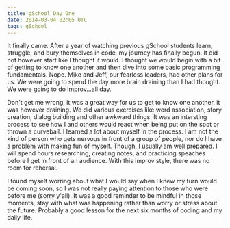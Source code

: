 ```yaml
---
title: gSchool Day One
date: 2014-03-04 02:05 UTC
tags: gSchool
---
```


It finally came. After a year of watching previous gSchool students learn, struggle, and bury themselves in code, my journey has finally begun. It did not however start like I thought it would. I thought we would begin with a bit of getting to know one another and then dive into some basic programming fundamentals. Nope. Mike and Jeff, our fearless leaders, had other plans for us. We were going to spend the day more brain draining than I had thought. We were going to do improv...all day.

Don't get me wrong, it was a great way for us to get to know one another, it was however draining. We did various exercises like word association, story creation, dialog building and other awkward things. It was an intersting process to see how I and others would react when being put on the spot or thrown a curveball. I learned a lot about myself in the process. I am not the kind of person who gets nervous in front of a group of people, nor do I have a problem with making fun of myself. Though, I usually am well prepared. I will spend hours researching, creating notes, and practicing speaches before I get in front of an audience. With this improv style, there was no room for rehersal. 

I found myself worring about what I would say when I knew my turn would be coming soon, so I was not really paying attention to those who were before me (sorry y'all). It was a good reminder to be mindful in those moments, stay with what was happening rather than worry or stress about the future. Probably a good lesson for the next six months of coding and my daily life.

